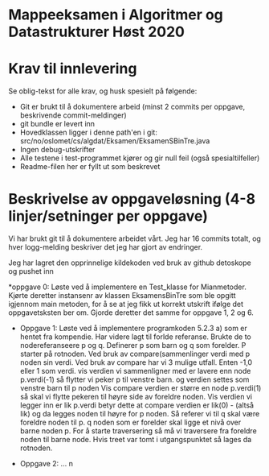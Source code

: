 # Mappeeksamen i Algoritmer og Datastrukturer Høst 2020

# Krav til innlevering

Se oblig-tekst for alle krav, og husk spesielt på følgende:

* Git er brukt til å dokumentere arbeid (minst 2 commits per oppgave, beskrivende commit-meldinger)	
* git bundle er levert inn
* Hovedklassen ligger i denne path'en i git: src/no/oslomet/cs/algdat/Eksamen/EksamenSBinTre.java
* Ingen debug-utskrifter
* Alle testene i test-programmet kjører og gir null feil (også spesialtilfeller)
* Readme-filen her er fyllt ut som beskrevet


# Beskrivelse av oppgaveløsning (4-8 linjer/setninger per oppgave)

Vi har brukt git til å dokumentere arbeidet vårt. Jeg har 16 commits totalt, og hver logg-melding beskriver det jeg har gjort av endringer.

Jeg har lagret den opprinnelige kildekoden ved bruk av github detoskope og pushet inn

*oppgave 0: Løste ved å implementere en Test_klasse for Mianmetoder. Kjørte deretter instansenr av klassen EksamensBinTre som ble opgitt igjennom main metoden,
            for å se at jeg fikk ut korrekt utskrift ifølge det oppgavetsksten ber om. Gjorde deretter det samme for oppgave 1, 2 og 6. 

* Oppgave 1: Løste ved å implementere programkoden 5.2.3 a) som er hentet fra kompendie. Har videre lagt til forlde referanse.
             Brukte de to nodereferanseere p og q. Definerer p som barn og q som forelder. P starter på rotnoden. 
             Ved bruk av compare(sammenlinger verdi med p noden sin verdi. Ved bruk av compare har vi 3 mulige utfall. Enten -1,0 eller 1 som verdi.
             vis verdien vi sammenligner med er lavere enn node p.verdi(-1) så flytter vi peker p til venstre barn. og verdien settes som venstre barn til p noden
             Vis compare verdien er større en node p.verdi(1) så skal vi flytte pekeren til høyre side av foreldre noden.
              Vis verdien vi legger inn er lik p.verdi betyr dette at compare verdien er lik(0) - (altså lik) og da legges noden til høyre for p noden.
             Så referer vi til q skal være foreldre noden til p. q noden som er forelder skal ligge et nivå over barne noden p.
             For å starte traversering så må vi traversere fra foreldre noden til barne node. 
             Hvis treet var tomt i utgangspunktet så lages da rotnoden.  
           

* Oppgave 2: ...
n
